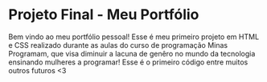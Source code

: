# Projeto Final - Meu Portfólio

Bem vindo ao meu portfólio pessoal! Esse é meu primeiro projeto em HTML e CSS realizado durante as aulas do curso de programação Minas Programam, que visa diminuir a lacuna de genêro no mundo da tecnologia ensinando mulheres a programar! Esse é o primeiro código entre muitos outros futuros <3
